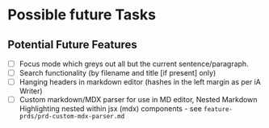 # Possible future Tasks

## Potential Future Features

- [ ] Focus mode which greys out all but the current sentence/paragraph.
- [ ] Search functionality (by filename and title [if present] only)
- [ ] Hanging headers in markdown editor (hashes in the left margin as per iA Writer)
- [ ] Custom markdown/MDX parser for use in MD editor, Nested Markdown Highlighting nested within jsx (mdx) components - see `feature-prds/prd-custom-mdx-parser.md`
